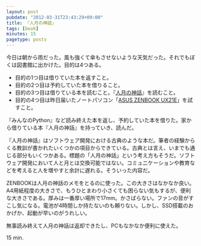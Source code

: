 ```yaml
---
layout: post
pubdate: "2012-03-31T23:43:29+09:00"
title: 『人月の神話』
tags: [book]
minutes: 15
pagetype: posts
---
```

今日は朝から雨だった。風も強くて傘もさせないような天気だった。それでもぼくは図書館に出かけた。目的は4つある。

- 目的の1つ目は借りていた本を返すこと。
- 目的の2つ目は予約していた本を借りること。
- 目的の3つ目は借りている本を読むこと。『[人月の神話](http://amazon.jp/o/ASIN/4795296758/bouzuya-22)』を読むこと。
- 目的の4つ目は昨日届いたノートパソコン「[ASUS ZENBOOK UX21E](http://amazon.jp/o/ASIN/B005YWPI7O/bouzuya-22)」を試すこと。

『みんなのPython』など読み終えた本を返し、予約していた本を借りた。家から借りている本『人月の神話』を持っていき、読んだ。

『人月の神話』はソフトウェア開発における古典のような本だ。筆者の経験からくる教訓が書かれたいくつかの項目からできている。古典とは言え、いまでも通じる部分もいくつかある。標題の「人月の神話」という考え方もそうだ。ソフトウェア開発において人と月とは交換可能ではない。コミュニケーションや教育などを考えると人を増やすと余計に遅れる。そういった内容だ。

ZENBOOKは人月の神話のメモをとるのに使った。この大きさはなかなか良い。A4用紙程度の大きさで、もうひとまわり小さくても困らない気もするが、便利な大きさである。厚みは一番厚い場所で17mm。かさばらない。ファンの音がすこし気になる。電池が4時間しか持たないのも頼りない。しかし、SSD搭載のおかげか、起動が早いのがうれしい。

無事読み終えて人月の神話は返却できたし、PCもなかなか便利に使えた。

15 min.

